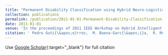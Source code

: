 ```yaml
---
title: "Permanent Disability Classification using Hybrid Neuro-Logistic Regression Models"
collection: publications
permalink: /publication/2011-01-01-Permanent-Disability-Classification-using-Hybrid-Neuro-Logistic-Regression-Models
date: 2011-01-01
venue: 'In the proceedings of 2011 IEEE Workshop on Hybrid Intelligent Models and Applications (IEEE Symposium Series on Computational Intelligence) (HIMA (SSCI))'
citation: ' Pedro Guti{\&apos;e}rrez,  M. Baena-Garc{\&apos;i}a,  R. Morales-Bueno,  C{\&apos;e}sar Herv{\&apos;a}s-Mart{\&apos;i}nez, &quot;Permanent Disability Classification using Hybrid Neuro-Logistic Regression Models.&quot; In the proceedings of 2011 IEEE Workshop on Hybrid Intelligent Models and Applications (IEEE Symposium Series on Computational Intelligence) (HIMA (SSCI)), 2011.'
---
```

Use [Google Scholar](https://scholar.google.com/scholar?q=Permanent+Disability+Classification+using+Hybrid+Neuro+Logistic+Regression+Models){:target="_blank"} for full citation